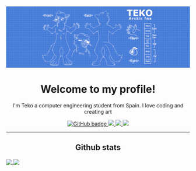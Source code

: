 
![image](RRSS%20-%20banner.png)

<h1 align="center">Welcome to my profile!</h1>

<p align="center">I'm Teko a computer engineering student from Spain. I love coding and creating art</p>



<p align="center">
    <a target="_blank" href="https://www.deviantart.com/tekofx">
      <img src="https://img.shields.io/static/v1?style=for-the-badge&message=DeviantArt&color=222222&logo=DeviantArt&logoColor=05CC47&label=" alt="GitHub badge" />
    </a>
    <a target="_blank" href="https://www.furaffinity.net/user/teko./">
      <img src="https://img.shields.io/static/v1?style=for-the-badge&message=Fur+Affinity&color=36566F&logo=Fur+Affinity&logoColor=FFFFFF&label=" />
    </a>
    <a target="_blank" href="https://www.reddit.com/user/Teko_fox">
      <img src="https://img.shields.io/static/v1?style=for-the-badge&message=Reddit&color=FF4500&logo=Reddit&logoColor=FFFFFF&label=" />
    </a>
    <a target="_blank" href="https://twitter.com/Teko_fx">
      <img src="https://img.shields.io/static/v1?style=for-the-badge&message=Twitter&color=1DA1F2&logo=Twitter&logoColor=FFFFFF&label=" />
    </a>

</p>

<hr>
<h2 align="center">Github stats</h2>



<a target="_blank" href="https://github.com/tekofx">
  <img align="center" src="https://github-readme-stats.vercel.app/api?username=tekofx&show_icons=true&line_height=20&theme=dracula" />
</a>
<a target="_blank" href="https://github.com/tekofx">
  <img align="center" src="https://github-readme-stats.anuraghazra1.vercel.app/api/top-langs/?username=tekofx&layout=compact&theme=dracula" />
</a>
